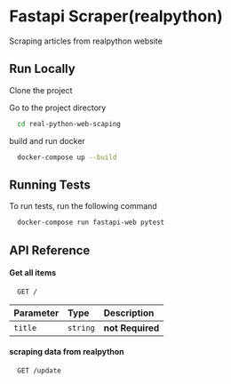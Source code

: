 
# Fastapi Scraper(realpython)

Scraping articles from realpython website



## Run Locally

Clone the project


Go to the project directory

```bash
  cd real-python-web-scaping
```

build and run docker

```bash
  docker-compose up --build
```



## Running Tests

To run tests, run the following command

```bash
  docker-compose run fastapi-web pytest
```


## API Reference

#### Get all items

```http
  GET /
```

| Parameter | Type     | Description                |
| :-------- | :------- | :------------------------- |
| `title` | `string` | **not Required** |

#### scraping data from realpython

```http
  GET /update
```

